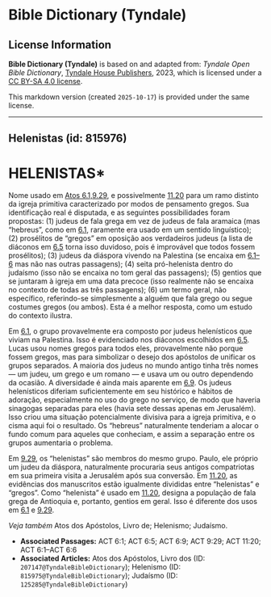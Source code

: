 # Bible Dictionary (Tyndale)

## License Information

**Bible Dictionary (Tyndale)** is based on and adapted from: _Tyndale Open Bible Dictionary_, [Tyndale House Publishers](https://tyndaleopenresources.com/), 2023, which is licensed under a [CC BY-SA 4.0 license](https://creativecommons.org/licenses/by-sa/4.0/legalcode.en).

This markdown version (created `2025-10-17`) is provided under the same license.



--------------------------------

## Helenistas (id: 815976)

HELENISTAS\*
============

Nome usado em [Atos 6\.1,9\.29](https://ref.ly/Acts6:1,Acts6:9), e possivelmente [11\.20](https://ref.ly/Acts11:20) para um ramo distinto da igreja primitiva caracterizado por modos de pensamento gregos. Sua identificação real é disputada, e as seguintes possibilidades foram propostas: (1\) judeus de fala grega em vez de judeus de fala aramaica (mas “hebreus”, como em [6\.1](https://ref.ly/Acts6:1), raramente era usado em um sentido linguístico); (2\) prosélitos de “gregos” em oposição aos verdadeiros judeus (a lista de diáconos em [6\.5](https://ref.ly/Acts6:5) torna isso duvidoso, pois é improvável que todos fossem prosélitos); (3\) judeus da diáspora vivendo na Palestina (se encaixa em [6\.1–6](https://ref.ly/Acts6:1-Acts6:6) mas não nas outras passagens); (4\) seita pró\-helenista dentro do judaísmo (isso não se encaixa no tom geral das passagens); (5\) gentios que se juntaram à igreja em uma data precoce (isso realmente não se encaixa no contexto de todas as três passagens); (6\) um termo geral, não específico, referindo\-se simplesmente a alguém que fala grego ou segue costumes gregos (ou ambos). Esta é a melhor resposta, como um estudo do contexto ilustra.

Em [6\.1](https://ref.ly/Acts6:1), o grupo provavelmente era composto por judeus helenísticos que viviam na Palestina. Isso é evidenciado nos diáconos escolhidos em [6\.5](https://ref.ly/Acts6:5). Lucas usou nomes gregos para todos eles, provavelmente não porque fossem gregos, mas para simbolizar o desejo dos apóstolos de unificar os grupos separados. A maioria dos judeus no mundo antigo tinha três nomes — um judeu, um grego e um romano — e usava um ou outro dependendo da ocasião. A diversidade é ainda mais aparente em [6\.9](https://ref.ly/Acts6:9). Os judeus helenísticos diferiam suficientemente em seu histórico e hábitos de adoração, especialmente no uso do grego no serviço, de modo que haveria sinagogas separadas para eles (havia sete dessas apenas em Jerusalém). Isso criou uma situação potencialmente divisiva para a igreja primitiva, e o cisma aqui foi o resultado. Os “hebreus” naturalmente tenderiam a alocar o fundo comum para aqueles que conheciam, e assim a separação entre os grupos aumentaria o problema.

Em [9\.29](https://ref.ly/Acts9:29), os “helenistas” são membros do mesmo grupo. Paulo, ele próprio um judeu da diáspora, naturalmente procuraria seus antigos compatriotas em sua primeira visita a Jerusalém após sua conversão. Em [11\.20](https://ref.ly/Acts11:20), as evidências dos manuscritos estão igualmente divididas entre “helenistas” e “gregos”. Como “helenista” é usado em [11\.20](https://ref.ly/Acts11:20), designa a população de fala grega de Antioquia e, portanto, gentios em geral. Isso é diferente dos usos em [6\.1](https://ref.ly/Acts6:1) e [9\.29](https://ref.ly/Acts9:29).

*Veja também* Atos dos Apóstolos, Livro de; Helenismo; Judaísmo.

* **Associated Passages:** ACT 6:1; ACT 6:5; ACT 6:9; ACT 9:29; ACT 11:20; ACT 6:1–ACT 6:6
* **Associated Articles:** Atos dos Apóstolos, Livro dos (ID: `207147@TyndaleBibleDictionary`); Helenismo (ID: `815975@TyndaleBibleDictionary`); Judaísmo (ID: `125285@TyndaleBibleDictionary`)

